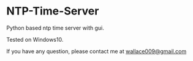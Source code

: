 # NTP-Time-Server

Python based ntp time server with gui.

Tested on  Windows10.

If you have any question, please contact me at wallace009@gmail.com
